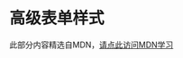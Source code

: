 # 高级表单样式

此部分内容精选自MDN，[请点此访问MDN学习](https://developer.mozilla.org/zh-CN/docs/Learn/Forms/Advanced_form_styling)